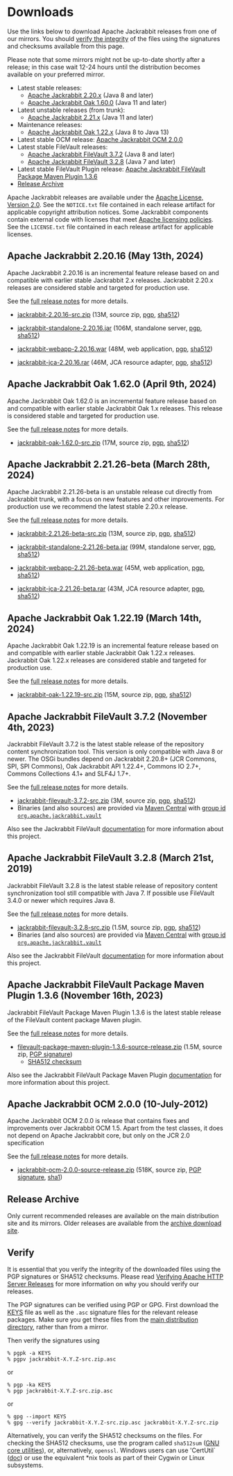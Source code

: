 <!--
   Licensed to the Apache Software Foundation (ASF) under one or more
   contributor license agreements.  See the NOTICE file distributed with
   this work for additional information regarding copyright ownership.
   The ASF licenses this file to You under the Apache License, Version 2.0
   (the "License"); you may not use this file except in compliance with
   the License.  You may obtain a copy of the License at

       https://www.apache.org/licenses/LICENSE-2.0

   Unless required by applicable law or agreed to in writing, software
   distributed under the License is distributed on an "AS IS" BASIS,
   WITHOUT WARRANTIES OR CONDITIONS OF ANY KIND, either express or implied.
   See the License for the specific language governing permissions and
   limitations under the License.
-->

Downloads
=========

Use the links below to download Apache Jackrabbit releases from one of our
mirrors. You should [verify the integrity](#verify) of the files using
the signatures and checksums available from this page.

Please note that some mirrors might not be up-to-date shortly after a
release; in this case wait 12-24 hours until the distribution becomes available
on your preferred mirror.

* Latest stable releases:
    * [Apache Jackrabbit 2.20.x](#v2.20) (Java 8 and later)
    * [Apache Jackrabbit Oak 1.60.0](#latest) (Java 11 and later)
* Latest unstable releases (from trunk):
    * [Apache Jackrabbit 2.21.x](#v2.21) (Java 11 and later)
* Maintenance releases:
    * [Apache Jackrabbit Oak 1.22.x](#oak1.22) (Java 8 to Java 13)
* Latest stable OCM release: [Apache Jackrabbit OCM 2.0.0](#ocm)
* Latest stable FileVault releases:
    * [Apache Jackrabbit FileVault 3.7.2](#vlt) (Java 8 and later)
    * [Apache Jackrabbit FileVault 3.2.8](#vltjava7) (Java 7 and later)
* Latest stable FileVault Plugin release: [Apache Jackrabbit FileVault Package Maven Plugin 1.3.6](#vltplg)
* [Release Archive](#archive)

Apache Jackrabbit releases are available under the [Apache License, Version 2.0](https://www.apache.org/licenses/LICENSE-2.0).
See the `NOTICE.txt` file contained in each release artifact for applicable copyright attribution notices.
Some Jackrabbit components contain external code with licenses that meet [Apache licensing policies](https://www.apache.org/legal/resolved.html).
See the `LICENSE.txt` file contained in each release artifact for applicable licenses.




<a class='anchor' name='v2.20'></a>
Apache Jackrabbit 2.20.16 (May 13th, 2024)
------------------------------------------
Apache Jackrabbit 2.20.16 is an incremental feature release based on
and compatible with earlier stable Jackrabbit 2.x releases. Jackrabbit
2.20.x releases are considered stable and targeted for production use.

See the [full release notes](https://downloads.apache.org/jackrabbit/2.20.16/RELEASE-NOTES.txt) for more details.

* [jackrabbit-2.20.16-src.zip](https://www.apache.org/dyn/closer.lua/jackrabbit/2.20.16/jackrabbit-2.20.16-src.zip)
    (13M, source zip, [pgp](https://downloads.apache.org/jackrabbit/2.20.16/jackrabbit-2.20.16-src.zip.asc), [sha512](https://downloads.apache.org/jackrabbit/2.20.16/jackrabbit-2.20.16-src.zip.sha512))

* [jackrabbit-standalone-2.20.16.jar](https://www.apache.org/dyn/closer.lua/jackrabbit/2.20.16/jackrabbit-standalone-2.20.16.jar)
    (106M, standalone server, [pgp](https://downloads.apache.org/jackrabbit/2.20.16/jackrabbit-standalone-2.20.16.jar.asc), [sha512](https://downloads.apache.org/jackrabbit/2.20.16/jackrabbit-standalone-2.20.16.jar.sha512))

* [jackrabbit-webapp-2.20.16.war](https://www.apache.org/dyn/closer.lua/jackrabbit/2.20.16/jackrabbit-webapp-2.20.16.war)
    (48M, web application, [pgp](https://downloads.apache.org/jackrabbit/2.20.16/jackrabbit-webapp-2.20.16.war.asc), [sha512](https://downloads.apache.org/jackrabbit/2.20.16/jackrabbit-webapp-2.20.16.war.sha512))

* [jackrabbit-jca-2.20.16.rar](https://www.apache.org/dyn/closer.lua/jackrabbit/2.20.16/jackrabbit-jca-2.20.16.rar)
    (46M, JCA resource adapter, [pgp](https://downloads.apache.org/jackrabbit/2.20.16/jackrabbit-jca-2.20.16.rar.asc), [sha512](https://downloads.apache.org/jackrabbit/2.20.16/jackrabbit-jca-2.20.16.rar.sha512))




<a class='anchor' name='latest'></a>
Apache Jackrabbit Oak 1.62.0 (April 9th, 2024)
----------------------------------------------
Apache Jackrabbit Oak 1.62.0 is an incremental feature release based
on and compatible with earlier stable Jackrabbit Oak 1.x
releases. This release is considered stable and targeted for
production use.

See the [full release notes](https://downloads.apache.org/jackrabbit/oak/1.62.0/RELEASE-NOTES.txt) for more details.

* [jackrabbit-oak-1.62.0-src.zip](https://www.apache.org/dyn/closer.lua/jackrabbit/oak/1.62.0/jackrabbit-oak-1.62.0-src.zip)
    (17M, source zip, [pgp](https://downloads.apache.org/jackrabbit/oak/1.62.0/jackrabbit-oak-1.62.0-src.zip.asc), [sha512](https://downloads.apache.org/jackrabbit/oak/1.62.0/jackrabbit-oak-1.62.0-src.zip.sha512))




<a class='anchor' name='v2.21'></a>
Apache Jackrabbit 2.21.26-beta (March 28th, 2024)
-------------------------------------------------
Apache Jackrabbit 2.21.26-beta is an unstable release cut directly from
Jackrabbit trunk, with a focus on new features and other
improvements. For production use we recommend the latest stable 2.20.x
release.

See the [full release notes](https://downloads.apache.org/jackrabbit/2.21.26-beta/RELEASE-NOTES.txt) for more details.

* [jackrabbit-2.21.26-beta-src.zip](https://www.apache.org/dyn/closer.lua/jackrabbit/2.21.26-beta/jackrabbit-2.21.26-beta-src.zip)
    (13M, source zip, [pgp](https://downloads.apache.org/jackrabbit/2.21.26-beta/jackrabbit-2.21.26-beta-src.zip.asc), [sha512](https://downloads.apache.org/jackrabbit/2.21.26-beta/jackrabbit-2.21.26-beta-src.zip.sha512))

* [jackrabbit-standalone-2.21.26-beta.jar](https://www.apache.org/dyn/closer.lua/jackrabbit/2.21.26-beta/jackrabbit-standalone-2.21.26-beta.jar)
    (99M, standalone server, [pgp](https://downloads.apache.org/jackrabbit/2.21.26-beta/jackrabbit-standalone-2.21.26-beta.jar.asc), [sha512](https://downloads.apache.org/jackrabbit/2.21.26-beta/jackrabbit-standalone-2.21.26-beta.jar.sha512))

* [jackrabbit-webapp-2.21.26-beta.war](https://www.apache.org/dyn/closer.lua/jackrabbit/2.21.26-beta/jackrabbit-webapp-2.21.26-beta.war)
    (45M, web application, [pgp](https://downloads.apache.org/jackrabbit/2.21.26-beta/jackrabbit-webapp-2.21.26-beta.war.asc), [sha512](https://downloads.apache.org/jackrabbit/2.21.26-beta/jackrabbit-webapp-2.21.26-beta.war.sha512))

* [jackrabbit-jca-2.21.26-beta.rar](https://www.apache.org/dyn/closer.lua/jackrabbit/2.21.26-beta/jackrabbit-jca-2.21.26-beta.rar)
    (43M, JCA resource adapter, [pgp](https://downloads.apache.org/jackrabbit/2.21.26-beta/jackrabbit-jca-2.21.26-beta.rar.asc), [sha512](https://downloads.apache.org/jackrabbit/2.21.26-beta/jackrabbit-jca-2.21.26-beta.rar.sha512))




<a class='anchor' name='oak1.22'></a>
Apache Jackrabbit Oak 1.22.19 (March 14th, 2024)
------------------------------------------------
Apache Jackrabbit Oak 1.22.19 is an incremental feature release based on
and compatible with earlier stable Jackrabbit Oak 1.22.x
releases. Jackrabbit Oak 1.22.x releases are considered stable and
targeted for production use.

See the [full release notes](https://downloads.apache.org/jackrabbit/oak/1.22.19/RELEASE-NOTES.txt) for more details.

* [jackrabbit-oak-1.22.19-src.zip](https://www.apache.org/dyn/closer.lua/jackrabbit/oak/1.22.19/jackrabbit-oak-1.22.19-src.zip)
    (15M, source zip, [pgp](https://downloads.apache.org/jackrabbit/oak/1.22.19/jackrabbit-oak-1.22.19-src.zip.asc), [sha512](https://downloads.apache.org/jackrabbit/oak/1.22.19/jackrabbit-oak-1.22.19-src.zip.sha512))




<a class='anchor' name='vlt'></a>
Apache Jackrabbit FileVault 3.7.2 (November 4th, 2023)
------------------------------------------------------
Jackrabbit FileVault 3.7.2 is the latest stable release of the repository content synchronization tool. This version is only compatible with Java 8 or newer. The OSGi bundles depend on Jackrabbit 2.20.8+ (JCR Commons, SPI, SPI Commons), Oak Jackrabbit API 1.22.4+, Commons IO 2.7+, Commons Collections 4.1+ and SLF4J 1.7+.

See the [full release notes](https://downloads.apache.org/jackrabbit/filevault/3.7.2/RELEASE-NOTES.txt) for more details.

* [jackrabbit-filevault-3.7.2-src.zip](https://www.apache.org/dyn/closer.lua/jackrabbit/filevault/3.7.2/jackrabbit-filevault-3.7.2-src.zip)
    (3M, source zip, [pgp](https://downloads.apache.org/jackrabbit/filevault/3.7.2/jackrabbit-filevault-3.7.2-src.zip.asc), [sha512](https://downloads.apache.org/jackrabbit/filevault/3.7.2/jackrabbit-filevault-3.7.2-src.zip.sha512))
* Binaries (and also sources) are provided via [Maven Central](https://central.sonatype.org/) with [group id `org.apache.jackrabbit.vault`](https://repo1.maven.org/maven2/org/apache/jackrabbit/vault/)

Also see the Jackrabbit FileVault [documentation](/filevault/index.html) for more information about this project.




<a class='anchor' name='vltjava7'></a>
Apache Jackrabbit FileVault 3.2.8 (March 21st, 2019)
--------------------------------------------------
Jackrabbit FileVault 3.2.8 is the latest stable release of repository content synchronization tool still compatible with Java 7. If possible use FileVault 3.4.0 or newer which requires Java 8.

See the [full release notes](https://downloads.apache.org/jackrabbit/filevault/3.2.8/RELEASE-NOTES.txt) for more details.

* [jackrabbit-filevault-3.2.8-src.zip](https://www.apache.org/dyn/closer.lua/jackrabbit/filevault/3.2.8/jackrabbit-filevault-3.2.8-src.zip)
    (1.5M, source zip, [pgp](https://downloads.apache.org/jackrabbit/filevault/3.2.8/jackrabbit-filevault-3.2.8-src.zip.asc), [sha512](https://downloads.apache.org/jackrabbit/filevault/3.2.8/jackrabbit-filevault-3.2.8-src.zip.sha512))
* Binaries (and also sources) are provided via [Maven Central](https://central.sonatype.org/) with [group id `org.apache.jackrabbit.vault`](https://repo1.maven.org/maven2/org/apache/jackrabbit/vault/)

Also see the Jackrabbit FileVault [documentation](/filevault/index.html) for more information about this project.




<a class='anchor' name='vltplg'></a>
Apache Jackrabbit FileVault Package Maven Plugin 1.3.6 (November 16th, 2023)
------------------------------------------------------------------------
Jackrabbit FileVault Package Maven Plugin 1.3.6 is the latest stable release of the FileVault content package Maven plugin.

See the [full release notes](https://downloads.apache.org/jackrabbit/filevault-package-maven-plugin/1.3.6/RELEASE-NOTES.md) for more details.

* [filevault-package-maven-plugin-1.3.6-source-release.zip](https://www.apache.org/dyn/closer.lua/jackrabbit/filevault-package-maven-plugin/1.3.6/filevault-package-maven-plugin-1.3.6-source-release.zip)
    (1.5M, source zip, [PGP signature](https://downloads.apache.org/jackrabbit/filevault-package-maven-plugin/1.3.6/filevault-package-maven-plugin-1.3.6-source-release.zip.asc))
    * [SHA512 checksum](https://downloads.apache.org/jackrabbit/filevault-package-maven-plugin/1.3.6/filevault-package-maven-plugin-1.3.6-source-release.zip.sha512)

Also see the Jackrabbit FileVault Package Maven Plugin [documentation](/filevault-package-maven-plugin/index.html) for more information about this project.




<a class='anchor' name='ocm'></a>
Apache Jackrabbit OCM 2.0.0 (10-July-2012)
------------------------------------------
Apache Jackrabbit OCM 2.0.0  is release that contains fixes and improvements over Jackrabbit OCM 1.5.
Apart from the test classes, it does not depend on Apache Jackrabbit core, but only on the JCR 2.0 specification

See the [full release notes](https://downloads.apache.org/jackrabbit/ocm/2.0.0/RELEASE-NOTES.txt) for more details.

* [jackrabbit-ocm-2.0.0-source-release.zip](https://www.apache.org/dyn/closer.lua/jackrabbit/ocm/2.0.0/jackrabbit-ocm-2.0.0-source-release.zip)
    (518K, source zip, [PGP signature](https://downloads.apache.org/jackrabbit/ocm/2.0.0/jackrabbit-ocm-2.0.0-source-release.zip.asc), [sha1](https://downloads.apache.org/jackrabbit/ocm/2.0.0/jackrabbit-ocm-2.0.0-source-release.zip.sha1))


<a class='anchor' name='archive'></a>
Release Archive
---------------
Only current recommended releases are available on the main distribution
site and its mirrors. Older releases are available from the [archive download site](http://archive.apache.org/dist/jackrabbit/).


<a class='anchor' name='verify'></a>
Verify
------

It is essential that you verify the integrity of the downloaded files using the PGP signatures or SHA512 checksums.
Please read [Verifying Apache HTTP Server Releases](http://httpd.apache.org/dev/verification.html) for more information
on why you should verify our releases.

The PGP signatures can be verified using PGP or GPG. First download the [KEYS](https://downloads.apache.org/jackrabbit/KEYS)
file as well as the `.asc` signature files for the relevant release packages. Make sure you get these files from
the [main distribution directory](https://downloads.apache.org/jackrabbit/), rather than from a mirror.

Then verify the signatures using

    % pgpk -a KEYS
    % pgpv jackrabbit-X.Y.Z-src.zip.asc

or

    % pgp -ka KEYS
    % pgp jackrabbit-X.Y.Z-src.zip.asc

or

    % gpg --import KEYS
    % gpg --verify jackrabbit-X.Y.Z-src.zip.asc jackrabbit-X.Y.Z-src.zip


Alternatively, you can verify the SHA512 checksums on the files. For checking the SHA512 checksums, use the program
called `sha512sum` ([GNU core utilities](http://www.gnu.org/software/coreutils/)), or, alternatively, `openssl`.
Windows users can use 'CertUtil` ([doc](https://docs.microsoft.com/en-us/windows-server/administration/windows-commands/certutil))
or use the equivalent *nix tools as part of their Cygwin or Linux subsystems.
